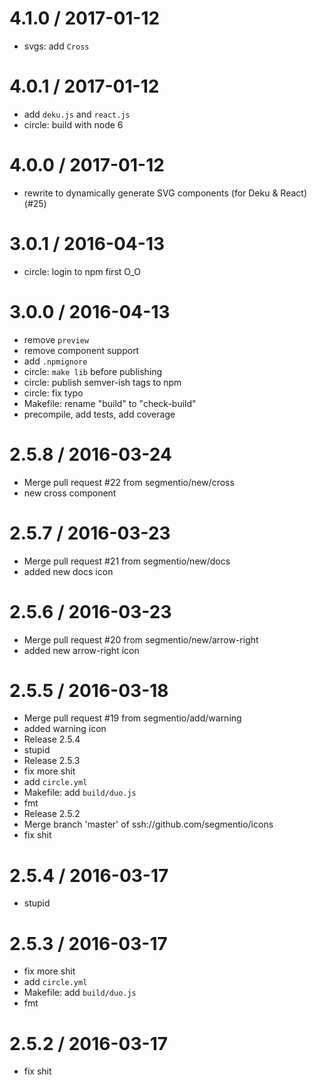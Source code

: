 
4.1.0 / 2017-01-12
==================

  * svgs: add `Cross`

4.0.1 / 2017-01-12
==================

  * add `deku.js` and `react.js`
  * circle: build with node 6

4.0.0 / 2017-01-12
==================

  * rewrite to dynamically generate SVG components (for Deku & React) (#25)

3.0.1 / 2016-04-13
==================

  * circle: login to npm first O_O

3.0.0 / 2016-04-13
==================

  * remove `preview`
  * remove component support
  * add `.npmignore`
  * circle: `make lib` before publishing
  * circle: publish semver-ish tags to npm
  * circle: fix typo
  * Makefile: rename "build" to "check-build"
  * precompile, add tests, add coverage

2.5.8 / 2016-03-24
==================

  * Merge pull request #22 from segmentio/new/cross
  * new cross component

2.5.7 / 2016-03-23
==================

  * Merge pull request #21 from segmentio/new/docs
  * added new docs icon

2.5.6 / 2016-03-23
==================

  * Merge pull request #20 from segmentio/new/arrow-right
  * added new arrow-right icon

2.5.5 / 2016-03-18
==================

  * Merge pull request #19 from segmentio/add/warning
  * added warning icon
  * Release 2.5.4
  * stupid
  * Release 2.5.3
  * fix more shit
  * add `circle.yml`
  * Makefile: add `build/duo.js`
  * fmt
  * Release 2.5.2
  * Merge branch 'master' of ssh://github.com/segmentio/icons
  * fix shit

2.5.4 / 2016-03-17
==================

  * stupid

2.5.3 / 2016-03-17
==================

  * fix more shit
  * add `circle.yml`
  * Makefile: add `build/duo.js`
  * fmt

2.5.2 / 2016-03-17
==================

  * fix shit
